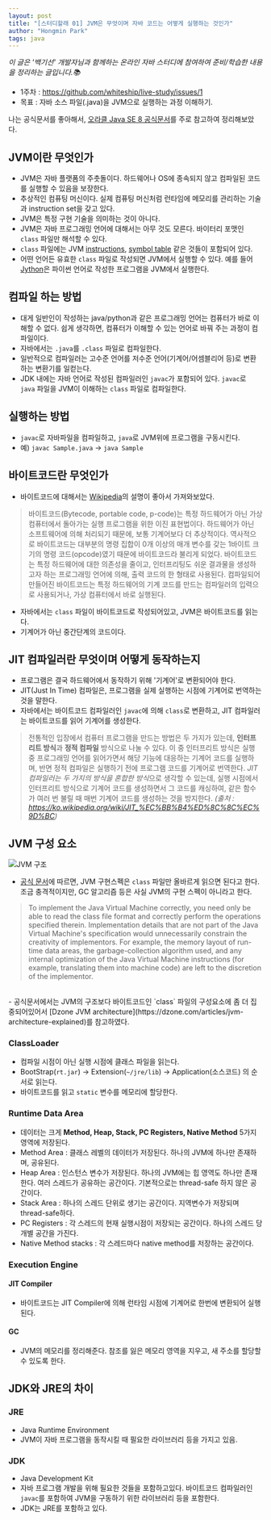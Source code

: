 ```yaml
---
layout: post
title: "[스터디할래 01] JVM은 무엇이며 자바 코드는 어떻게 실행하는 것인가"
author: "Hongmin Park"
tags: java
---
```

*이 글은 '백기선' 개발자님과 함께하는 온라인 자바 스터디에 참여하여 준비/학습한 내용을 정리하는 글입니다.📚*
- 1주차 : https://github.com/whiteship/live-study/issues/1
- 목표 : 자바 소스 파일(.java)을 JVM으로 실행하는 과정 이해하기.

나는 공식문서를 좋아해서, [오라클 Java SE 8 공식문서](https://docs.oracle.com/javase/specs/jvms/se8/html/jvms-1.html)를 주로 참고하여 정리해보았다.

## JVM이란 무엇인가
- JVM은 자바 플랫폼의 주춧돌이다. 하드웨어나 OS에 종속되지 않고 컴파일된 코드를 실행할 수 있음을 보장한다. 
- 추상적인 컴퓨팅 머신이다. 실제 컴퓨팅 머신처럼 런타임에 메모리를 관리하는 기술과 instruction set을 갖고 있다.
- JVM은 특정 구현 기술을 의미하는 것이 아니다.
- JVM은 자바 프로그래밍 언어에 대해서는 아무 것도 모른다. 바이터리 포맷인 `class` 파일만 해석할 수 있다. 
- `class` 파일에는 JVM [instructions](https://simple.wikipedia.org/wiki/Instruction_(computer_science)), [symbol table](https://ko.wikipedia.org/wiki/%EC%8B%AC%EB%B3%BC_%ED%85%8C%EC%9D%B4%EB%B8%94) 같은 것들이 포함되어 있다. 
- 어떤 언어든 유효한 `class` 파일로 작성되면 JVM에서 실행할 수 있다. 예를 들어 [Jython](https://www.jython.org/)은 파이썬 언어로 작성한 프로그램을 JVM에서 실행한다. 

## 컴파일 하는 방법
- 대게 일반인이 작성하는 java/python과 같은 프로그래밍 언어는 컴퓨터가 바로 이해할 수 없다. 쉽게 생각하면, 컴퓨터가 이해할 수 있는 언어로 바꿔 주는 과정이 컴파일이다.
- 자바에서는 `.java`를 `.class` 파일로 컴파일한다.
- 일반적으로 컴파일러는 고수준 언어를 저수준 언어(기계어/어셈블리어 등)로 변환하는 변환기를 일컫는다. 
- JDK 내에는 자바 언어로 작성된 컴파일러인 `javac`가 포함되어 있다. `javac`로 `java` 파일을 JVM이 이해하는 `class` 파일로 컴파일한다.

## 실행하는 방법
- `javac`로 자바파일을 컴파일하고, `java`로 JVM위에 프로그램을 구동시킨다.
- 예) `javac Sample.java` -> `java Sample`

## 바이트코드란 무엇인가
- 바이트코드에 대해서는 [Wikipedia](https://ko.wikipedia.org/wiki/%EB%B0%94%EC%9D%B4%ED%8A%B8%EC%BD%94%EB%93%9C)의 설명이 좋아서 가져와보았다.
> 바이트코드(Bytecode, portable code, p-code)는 특정 하드웨어가 아닌 가상 컴퓨터에서 돌아가는 실행 프로그램을 위한 이진 표현법이다. 하드웨어가 아닌 소프트웨어에 의해 처리되기 때문에, 보통 기계어보다 더 추상적이다.
역사적으로 바이트코드는 대부분의 명령 집합이 0개 이상의 매개 변수를 갖는 1바이트 크기의 명령 코드(opcode)였기 때문에 바이트코드라 불리게 되었다. 바이트코드는 특정 하드웨어에 대한 의존성을 줄이고, 인터프리팅도 쉬운 결과물을 생성하고자 하는 프로그래밍 언어에 의해, 출력 코드의 한 형태로 사용된다. 컴파일되어 만들어진 바이트코드는 특정 하드웨어의 기계 코드를 만드는 컴파일러의 입력으로 사용되거나, 가상 컴퓨터에서 바로 실행된다.
- 자바에서는 `class` 파일이 바이트코드로 작성되어있고, JVM은 바이트코드를 읽는다. 
- 기계어가 아닌 중간단계의 코드이다. 

## JIT 컴파일러란 무엇이며 어떻게 동작하는지
- 프로그램은 결국 하드웨어에서 동작하기 위해 '기계어'로 변환되어야 한다.
- JIT(Just In Time) 컴파일은, 프로그램을 실제 실행하는 시점에 기계어로 번역하는 것을 말한다. 
- 자바에서는 바이트코드 컴파일러인 `javac`에 의해 `class`로 변환하고, JIT 컴파일러는 바이트코드를 읽어 기계어를 생성한다. 

> 전통적인 입장에서 컴퓨터 프로그램을 만드는 방법은 두 가지가 있는데, **인터프리트 방식**과 **정적 컴파일** 방식으로 나눌 수 있다. 이 중 인터프리트 방식은 실행 중 프로그래밍 언어를 읽어가면서 해당 기능에 대응하는 기계어 코드를 실행하며, 반면 정적 컴파일은 실행하기 전에 프로그램 코드를 기계어로 번역한다.
*JIT 컴파일러는 두 가지의 방식을 혼합한 방식*으로 생각할 수 있는데, 실행 시점에서 인터프리트 방식으로 기계어 코드를 생성하면서 그 코드를 캐싱하여, 같은 함수가 여러 번 불릴 때 매번 기계어 코드를 생성하는 것을 방지한다. *(출처 : https://ko.wikipedia.org/wiki/JIT_%EC%BB%B4%ED%8C%8C%EC%9D%BC)*

## JVM 구성 요소
![JVM 구조](https://upload.wikimedia.org/wikipedia/commons/d/dd/JvmSpec7.png)
- [공식 문서](https://docs.oracle.com/javase/specs/jvms/se8/html/jvms-2.html)에 따르면, JVM 구현스펙은 `class` 파일만 올바르게 읽으면 된다고 한다. 조금 충격적이지만, GC 알고리즘 등은 사실 JVM의 구현 스펙이 아니라고 한다.
> To implement the Java Virtual Machine correctly, you need only be able to read the class file format and correctly perform the operations specified therein. Implementation details that are not part of the Java Virtual Machine's specification would unnecessarily constrain the creativity of implementors. For example, the memory layout of run-time data areas, the garbage-collection algorithm used, and any internal optimization of the Java Virtual Machine instructions (for example, translating them into machine code) are left to the discretion of the implementor.
<br>
- 공식문서에서는 JVM의 구조보다 바이트코드인 `class` 파일의 구성요소에 좀 더 집중되어있어서 [Dzone JVM architecture](https://dzone.com/articles/jvm-architecture-explained)를 참고하였다. 

### ClassLoader
- 컴파일 시점이 아닌 실행 시점에 클래스 파일을 읽는다.
- BootStrap(`rt.jar`) -> Extension(`~/jre/lib`) -> Application(소스코드) 의 순서로 읽는다.
- 바이트코드를 읽고 `static` 변수를 메모리에 할당한다. 

### Runtime Data Area
- 데이터는 크게 **Method, Heap, Stack, PC Registers, Native Method** 5가지 영역에 저장된다. 
- Method Area : 클래스 레벨의 데이터가 저장된다. 하나의 JVM에 하나만 존재하며, 공유된다. 
- Heap Area : 인스턴스 변수가 저장된다. 하나의 JVM에는 힙 영역도 하나만 존재한다. 여러 스레드가 공유하는 공간이다. 기본적으로는 thread-safe 하지 않은 공간이다.
- Stack Area : 하나의 스레드 단위로 생기는 공간이다. 지역변수가 저장되며 thread-safe하다. 
- PC Registers : 각 스레드의 현재 실행시점이 저장되는 공간이다. 하나의 스레드 당 개별 공간을 가진다.
- Native Method stacks : 각 스레드마다 native method를 저장하는 공간이다.

### Execution Engine
#### JIT Compiler
- 바이트코드는 JIT Compiler에 의해 런타임 시점에 기계어로 한번에 변환되어 실행된다.

#### GC
- JVM의 메모리를 정리해준다. 참조를 잃은 메모리 영역을 지우고, 새 주소를 할당할 수 있도록 한다. 

## JDK와 JRE의 차이
### JRE
- Java Runtime Environment
- JVM이 자바 프로그램을 동작시킬 때 필요한 라이브러리 등을 가지고 있음.

### JDK
- Java Development Kit
- 자바 프로그램 개발을 위해 필요한 것들을 포함하고있다. 바이트코드 컴파일러인 `javac`를 포함하여 JVM을 구동하기 위한 라이브러리 등을 포함한다.
- JDK는 JRE를 포함하고 있다. 

